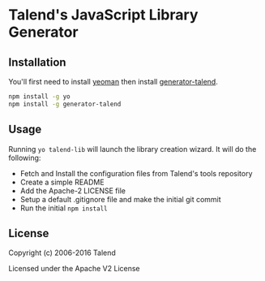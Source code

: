 # Talend's JavaScript Library Generator

## Installation

You'll first need to install [yeoman](http://yeoman.io/) then install
 [generator-talend](https://github.com/Talend/generator-talend).

```bash
npm install -g yo
npm install -g generator-talend
```

## Usage

Running `yo talend-lib` will launch the library creation wizard.
It will do the following:

* Fetch and Install the configuration files from Talend's tools repository
* Create a simple README
* Add the Apache-2 LICENSE file
* Setup a default .gitignore file and make the initial git commit
* Run the initial `npm install`

## License

Copyright (c) 2006-2016 Talend

Licensed under the Apache V2 License
